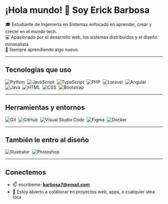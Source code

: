 # ¡Hola mundo! 👋 Soy Erick Barbosa

🎓 Estudiante de Ingeniería en Sistemas enfocado en aprender, crear y crecer en el mundo tech.  
💻 Apasionado por el desarrollo web, los sistemas distribuidos y el diseño minimalista.  
🚀 Siempre aprendiendo algo nuevo.

---

## Tecnologías que uso

![Python](https://img.shields.io/badge/-Python-05122A?style=flat&logo=python)&nbsp;
![JavaScript](https://img.shields.io/badge/-JavaScript-05122A?style=flat&logo=javascript)&nbsp;
![TypeScript](https://img.shields.io/badge/-TypeScript-05122A?style=flat&logo=typescript&logoColor=3178C6)&nbsp;
![PHP](https://img.shields.io/badge/-PHP-05122A?style=flat&logo=php&logoColor=777BB4)&nbsp;
![Laravel](https://img.shields.io/badge/-Laravel-05122A?style=flat&logo=laravel&logoColor=FF2D20)&nbsp;
![Angular](https://img.shields.io/badge/-Angular-05122A?style=flat&logo=angular&logoColor=DD0031)&nbsp;
![Java](https://img.shields.io/badge/-Java-05122A?style=flat&logo=Java&logoColor=FFA518)&nbsp;
![HTML](https://img.shields.io/badge/-HTML-05122A?style=flat&logo=HTML5)&nbsp;
![CSS](https://img.shields.io/badge/-CSS-05122A?style=flat&logo=CSS3&logoColor=1572B6)&nbsp;
![Bootstrap](https://img.shields.io/badge/-Bootstrap-05122A?style=flat&logo=bootstrap&logoColor=563D7C)

---

##  Herramientas y entornos

![Git](https://img.shields.io/badge/-Git-05122A?style=flat&logo=git)&nbsp;
![GitHub](https://img.shields.io/badge/-GitHub-05122A?style=flat&logo=github)&nbsp;
![Visual Studio Code](https://img.shields.io/badge/-Visual%20Studio%20Code-05122A?style=flat&logo=visual-studio-code&logoColor=007ACC)&nbsp;
![Figma](https://img.shields.io/badge/-Figma-05122A?style=flat&logo=figma)&nbsp;
![Docker](https://img.shields.io/badge/-Docker-05122A?style=flat&logo=docker)&nbsp;

---

## También le entro al diseño

![Illustrator](https://img.shields.io/badge/-Illustrator-05122A?style=flat&logo=adobe-illustrator)&nbsp;
![Photoshop](https://img.shields.io/badge/-Photoshop-05122A?style=flat&logo=adobe-photoshop)&nbsp;

---

## Conectemos
  
- 📫 escríbeme: **barbosa7@email.com**  
- 💬 Estoy abierto a colaborar en proyectos web, apps, o cualquier idea loca 

<!--
**ErickBarbosa7/ErickBarbosa7** is a ✨ _special_ ✨ repository because its `README.md` (this file) appears on your GitHub profile.
-->


